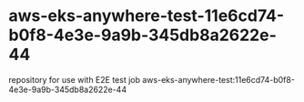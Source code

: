 # aws-eks-anywhere-test-11e6cd74-b0f8-4e3e-9a9b-345db8a2622e-44
repository for use with E2E test job aws-eks-anywhere-test:11e6cd74-b0f8-4e3e-9a9b-345db8a2622e-44
